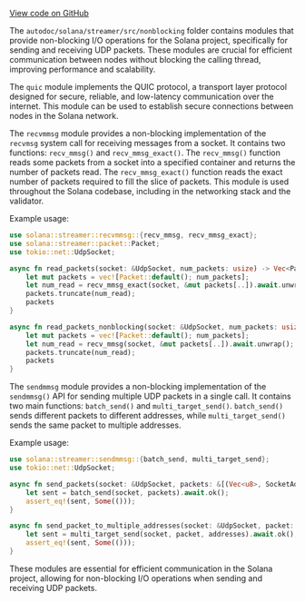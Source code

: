 
[View code on GitHub](https://github.com/solana-labs/solana/tree/master/na/streamer/src/nonblocking)

The `autodoc/solana/streamer/src/nonblocking` folder contains modules that provide non-blocking I/O operations for the Solana project, specifically for sending and receiving UDP packets. These modules are crucial for efficient communication between nodes without blocking the calling thread, improving performance and scalability.

The `quic` module implements the QUIC protocol, a transport layer protocol designed for secure, reliable, and low-latency communication over the internet. This module can be used to establish secure connections between nodes in the Solana network.

The `recvmmsg` module provides a non-blocking implementation of the `recvmsg` system call for receiving messages from a socket. It contains two functions: `recv_mmsg()` and `recv_mmsg_exact()`. The `recv_mmsg()` function reads some packets from a socket into a specified container and returns the number of packets read. The `recv_mmsg_exact()` function reads the exact number of packets required to fill the slice of packets. This module is used throughout the Solana codebase, including in the networking stack and the validator.

Example usage:

```rust
use solana::streamer::recvmmsg::{recv_mmsg, recv_mmsg_exact};
use solana::streamer::packet::Packet;
use tokio::net::UdpSocket;

async fn read_packets(socket: &UdpSocket, num_packets: usize) -> Vec<Packet> {
    let mut packets = vec![Packet::default(); num_packets];
    let num_read = recv_mmsg_exact(socket, &mut packets[..]).await.unwrap();
    packets.truncate(num_read);
    packets
}

async fn read_packets_nonblocking(socket: &UdpSocket, num_packets: usize) -> Vec<Packet> {
    let mut packets = vec![Packet::default(); num_packets];
    let num_read = recv_mmsg(socket, &mut packets[..]).await.unwrap();
    packets.truncate(num_read);
    packets
}
```

The `sendmmsg` module provides a non-blocking implementation of the `sendmmsg()` API for sending multiple UDP packets in a single call. It contains two main functions: `batch_send()` and `multi_target_send()`. `batch_send()` sends different packets to different addresses, while `multi_target_send()` sends the same packet to multiple addresses.

Example usage:

```rust
use solana::streamer::sendmmsg::{batch_send, multi_target_send};
use tokio::net::UdpSocket;

async fn send_packets(socket: &UdpSocket, packets: &[(Vec<u8>, SocketAddr)]) {
    let sent = batch_send(socket, packets).await.ok();
    assert_eq!(sent, Some(()));
}

async fn send_packet_to_multiple_addresses(socket: &UdpSocket, packet: &[u8], addresses: &[SocketAddr]) {
    let sent = multi_target_send(socket, packet, addresses).await.ok();
    assert_eq!(sent, Some(()));
}
```

These modules are essential for efficient communication in the Solana project, allowing for non-blocking I/O operations when sending and receiving UDP packets.